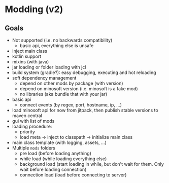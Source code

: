 # Modding (v2)

## Goals

- Not supported (i.e. no backwards compatibility)
  - basic api, everything else is unsafe
- inject main class
- kotlin support
- mixins (with java)
- jar loading or folder loading with jcl
- build system (gradle?): easy debugging, executing and hot reloading
- soft dependency management
  - depend on other mods by package (with version)
  - depend on minosoft version (i.e. minosoft is a fake mod)
  - no libraries (aka bundle that with your jar)
- basic api
  - connect events (by regex, port, hostname, ip, …)
- load minosoft api for now from jitpack, then publish stable versions to maven central
- gui with list of mods
- loading procedure:
  - priority
  - load meta -> inject to classpath -> initialize main class
- main class template (with logging, assets, ...)
- Multiple `mods` folders
  - pre load (before loading anything)
  - while load (while loading everything else)
  - background load (start loading in while, but don't wait for them. Only wait before loading connection)
  - connection load (load before connecting to server)
